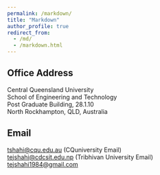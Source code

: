 ```yaml
---
permalink: /markdown/
title: "Markdown"
author_profile: true
redirect_from: 
  - /md/
  - /markdown.html
---
```


## Office Address
Central Queensland University \
School of Engineering and Technology \
Post Graduate Building, 28.1.10 \
North Rockhampton, QLD, Australia

## Email
tshahi@cqu.edu.au (CQuniversity Email) \
tejshahi@cdcsit.edu.np (Tribhivan University Email) \
tejshahi1984@gmail.com
